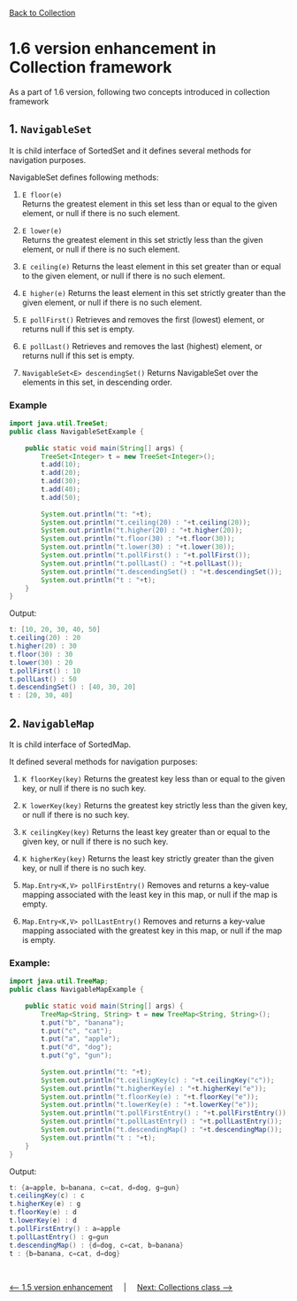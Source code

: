 [Back to Collection](../README.md)

# 1.6 version enhancement in Collection framework

As a part of 1.6 version, following two concepts introduced in collection framework

## 1. `NavigableSet`
It is child interface of SortedSet and it defines several methods for navigation purposes.

NavigableSet defines following methods:

1. `E floor(e)` <br>
Returns the greatest element in this set less than or equal to the given element, or null if there is no such element.

2. `E lower(e)` <br>
Returns the greatest element in this set strictly less than the given element, or null if there is no such element.

3. `E ceiling(e)`
Returns the least element in this set greater than or equal to the given element, or null if there is no such element.

4. `E higher(e)`
Returns the least element in this set strictly greater than the given element, or null if there is no such element.

5. `E pollFirst()`
Retrieves and removes the first (lowest) element, or returns null if this set is empty.

6. `E pollLast()`
Retrieves and removes the last (highest) element, or returns null if this set is empty.

7. `NavigableSet<E> descendingSet()`
Returns NavigableSet over the elements in this set, in descending order.

### Example

```java
import java.util.TreeSet;
public class NavigableSetExample {
    
    public static void main(String[] args) {
		TreeSet<Integer> t = new TreeSet<Integer>();
        t.add(10);
        t.add(20);
        t.add(30);
        t.add(40);
        t.add(50);
        
        System.out.println("t: "+t);
        System.out.println("t.ceiling(20) : "+t.ceiling(20));
        System.out.println("t.higher(20) : "+t.higher(20));
        System.out.println("t.floor(30) : "+t.floor(30));
        System.out.println("t.lower(30) : "+t.lower(30));
        System.out.println("t.pollFirst() : "+t.pollFirst());
        System.out.println("t.pollLast() : "+t.pollLast());
        System.out.println("t.descendingSet() : "+t.descendingSet());
        System.out.println("t : "+t);
    }
}
```

Output:

```java
t: [10, 20, 30, 40, 50]
t.ceiling(20) : 20
t.higher(20) : 30
t.floor(30) : 30
t.lower(30) : 20
t.pollFirst() : 10
t.pollLast() : 50
t.descendingSet() : [40, 30, 20]
t : [20, 30, 40]
```

## 2. `NavigableMap`

It is child interface of SortedMap. 

It defined several methods for navigation purposes:

1. `K floorKey(key)`
Returns the greatest key less than or equal to the given key, or null if there is no such key.

2. `K lowerKey(key)`
Returns the greatest key strictly less than the given key, or null if there is no such key.

3. `K ceilingKey(key)`
Returns the least key greater than or equal to the given key, or null if there is no such key.

4. `K higherKey(key)`
Returns the least key strictly greater than the given key, or null if there is no such key.

5. `Map.Entry<K,V> pollFirstEntry()`
Removes and returns a key-value mapping associated with the least key in this map, or null if the map is empty.

6. `Map.Entry<K,V> pollLastEntry()`
Removes and returns a key-value mapping associated with the greatest key in this map, or null if the map is empty.


### Example: 

```java
import java.util.TreeMap;
public class NavigableMapExample {
    
    public static void main(String[] args) {
		TreeMap<String, String> t = new TreeMap<String, String>();
        t.put("b", "banana");
        t.put("c", "cat");
        t.put("a", "apple");
        t.put("d", "dog");
        t.put("g", "gun");
        
        System.out.println("t: "+t);
        System.out.println("t.ceilingKey(c) : "+t.ceilingKey("c"));
        System.out.println("t.higherKey(e) : "+t.higherKey("e"));
        System.out.println("t.floorKey(e) : "+t.floorKey("e"));
        System.out.println("t.lowerKey(e) : "+t.lowerKey("e"));
        System.out.println("t.pollFirstEntry() : "+t.pollFirstEntry());
        System.out.println("t.pollLastEntry() : "+t.pollLastEntry());
        System.out.println("t.descendingMap() : "+t.descendingMap());
        System.out.println("t : "+t);
    }
}
```

Output: 

```java
t: {a=apple, b=banana, c=cat, d=dog, g=gun}
t.ceilingKey(c) : c
t.higherKey(e) : g
t.floorKey(e) : d
t.lowerKey(e) : d
t.pollFirstEntry() : a=apple
t.pollLastEntry() : g=gun
t.descendingMap() : {d=dog, c=cat, b=banana}
t : {b=banana, c=cat, d=dog}
```


<Br>

[<-- 1.5 version enhancement](../3_collection_framework/1_5_version_enhancement.md) &nbsp;&nbsp;&nbsp;&nbsp;|&nbsp;&nbsp;&nbsp;&nbsp; [Next: Collections class -->](../4_collections_class/collections_class.md)

<br>
